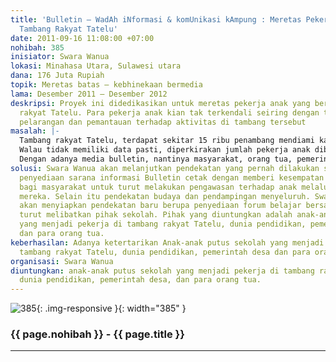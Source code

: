 ```yaml
---
title: 'Bulletin – WadAh iNformasi & komUnikasi kAmpung : Meretas Pekerja anak di
  Tambang Rakyat Tatelu'
date: 2011-09-16 11:08:00 +07:00
nohibah: 385
inisiator: Swara Wanua
lokasi: Minahasa Utara, Sulawesi utara
dana: 176 Juta Rupiah
topik: Meretas batas – kebhinekaan bermedia
lama: Desember 2011 – Desember 2012
deskripsi: Proyek ini didedikasikan untuk meretas pekerja anak yang berada di tambang
  rakyat Tatelu. Para pekerja anak kian tak terkendali seiring dengan tidak adanya
  pelarangan dan pemantauan terhadap aktivitas di tambang tersebut
masalah: |-
  Tambang rakyat Tatelu, terdapat sekitar 15 ribu penambang mendiami kawasan tersebut pada tahun 1999 hingga awal 2004. Jumlah itu kemudian menyusut siring dengan waktu. Namun pada 2010 sampai Agustus 2011 diperkirakan jumlahnya mulai menanjak sebab harga emas yang kian menggoda. Pemerintah Desa Tatelu sendiri tidak memiliki data pasti jumlah pekerja tambang disana. Namun secara kasat mata jumlahnya masih diatas 7 ribu orang.
  Walau tidak memiliki data pasti, diperkirakan jumlah pekerja anak dibawah umur melebihi seratusan anak. Perkiraan itu terpenuhi dengan adanya wadah pengolah emas sebanyak ratusan unit (versi penambang ±700an) dan sekira 5.000-an lubang galian. Angka ini belum termasuk sarana pengngkutan seperti mobil, motor, dan sapi serta para penjual keliling yang kesemuanya melibatkan pekerja anak.
  Dengan adanya media bulletin, nantinya masyarakat, orang tua, pemerintah dan anak akan lebih memahami peran dan tanggungjawab masing-masing
solusi: Swara Wanua akan melanjutkan pendekatan yang pernah dilakukan sebelumnya yaitu
  penyediaan sarana informasi Bulletin cetak dengan memberi kesempatan seluas-luasnya
  bagi masyarakat untuk turut melakukan pengawasan terhadap anak melalui tulisan-tulisan
  mereka. Selain itu pendekatan budaya dan pendampingan menyeluruh. Swara Wanua juga
  akan menyiapkan pendekatan baru berupa penyediaan forum belajar bersama yang nanti
  turut melibatkan pihak sekolah. Pihak yang diuntungkan adalah anak-anak putus sekolah
  yang menjadi pekerja di tambang rakyat Tatelu, dunia pendidikan, pemerintah desa,
  dan para orang tua.
keberhasilan: Adanya ketertarikan Anak-anak putus sekolah yang menjadi pekerja di
  tambang rakyat Tatelu, dunia pendidikan, pemerintah desa dan para orang tua.
organisasi: Swara Wanua
diuntungkan: anak-anak putus sekolah yang menjadi pekerja di tambang rakyat Tatelu,
  dunia pendidikan, pemerintah desa, dan para orang tua.
---
```


![385](/static/img/hibahcmb/385.png){: .img-responsive }{: width="385" }

### {{ page.nohibah }} - {{ page.title }}

---
